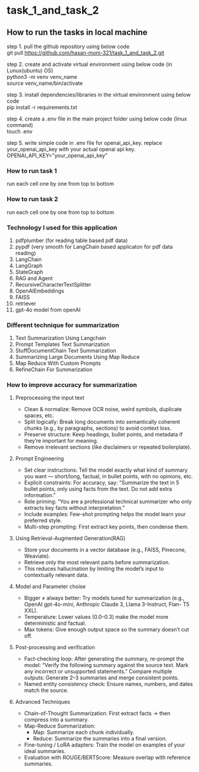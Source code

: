 # task_1_and_task_2

## How to run the tasks in local machine
step 1. pull the github repository using below code  
git pull https://github.com/hasan-moni-321/task_1_and_task_2.git  

step 2. create and activate virtual environment using below code (in Lunux(ubuntu) OS)  
python3 -m venv venv_name    
source venv_name/bin/activate    

step 3. install dependencies/libraries in the virtual environment using below code    
pip install -r requirements.txt    

step 4. create a .env file in the main project folder using below code (linux command)    
touch .env    

step 5. write simple code in .env file for openai_api_key. replace your_openai_api_key with your actual openai api key.    
OPENAI_API_KEY="your_openai_api_key"    

### How to run task 1    
run each cell one by one from top to bottom  

### How to run task 2    
run each cell one by one from top to bottom  

### Technology I used for this application
1. pdfplumber (for reading table based pdf data)
2. pypdf (very smooth for LangChain based applicaton for pdf data reading)
3. LangChain
4. LangGraph
5. StateGraph
6. RAG and Agent
7. RecursiveCharacterTextSplitter
8. OpenAIEmbeddings
9. FAISS
10. retriever
11. gpt-4o model from openAI

### Different technique for summarization  
1. Text Summarization Using Langchain
2. Prompt Templates Text Summarization
3. StuffDocumentChain Text Summarization
4. Summarizing Large Documents Using Map Reduce
5. Map Reduce With Custom Prompts
6. RefineChain For Summarization

### How to improve accuracy for summarization  
1. Preprocessing the input text
   * Clean & normalize: Remove OCR noise, weird symbols, duplicate spaces, etc.
   * Split logically: Break long documents into semantically coherent chunks (e.g., by paragraphs, sections) to avoid context loss.
   * Preserve structure: Keep headings, bullet points, and metadata if they’re important for meaning.
   * Remove irrelevant sections (like disclaimers or repeated boilerplate).
   
2. Prompt Engineering
   * Set clear instructions: Tell the model exactly what kind of summary you want — short/long, factual, in bullet points, with no         opinions, etc.
   * Explicit constraints: For accuracy, say:
     "Summarize the text in 5 bullet points, only using facts from the text.
     Do not add extra information."
   * Role priming:
     “You are a professional technical summarizer who only extracts key facts without interpretation.”
   * Include examples: Few-shot prompting helps the model learn your preferred style.
   * Multi-step prompting: First extract key points, then condense them.

3. Using Retrieval-Augmented Generation(RAG)
   * Store your documents in a vector database (e.g., FAISS, Pinecone, Weaviate).
   * Retrieve only the most relevant parts before summarization.
   * This reduces hallucination by limiting the model’s input to contextually relevant data.
   
4. Model and Parameter choise
   * Bigger ≠ always better: Try models tuned for summarization (e.g., OpenAI gpt-4o-mini, Anthropic Claude 3, Llama 3-Instruct,           Flan-     T5 XXL).
   * Temperature: Lower values (0.0–0.3) make the model more deterministic and factual.
   * Max tokens: Give enough output space so the summary doesn’t cut off.
   
5. Post-processing and verification
   * Fact-checking loop: After generating the summary, re-prompt the model:
       “Verify the following summary against the source text. Mark any incorrect or unsupported statements.”
       Compare multiple outputs: Generate 2–3 summaries and merge consistent points.
   * Named entity consistency check: Ensure names, numbers, and dates match the source.
6. Advanced Techniques
   * Chain-of-Thought Summarization: First extract facts → then compress into a summary.
   * Map-Reduce Summarization:
       * Map: Summarize each chunk individually.
       * Reduce: Summarize the summaries into a final version.
   * Fine-tuning / LoRA adapters: Train the model on examples of your ideal summaries.
   * Evaluation with ROUGE/BERTScore: Measure overlap with reference summaries.
